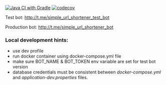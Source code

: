 [![Java CI with Gradle](https://github.com/DSusol/urlshortener/actions/workflows/gradle.yml/badge.svg?branch=repositories)](https://github.com/DSusol/urlshortener/actions/workflows/gradle.yml)
[![codecov](https://codecov.io/gh/DSusol/urlshortener/branch/repositories/graph/badge.svg?token=Y8UQ4IKSEE)](https://codecov.io/gh/DSusol/urlshortener)

Test bot:
http://t.me/simple_url_shortener_test_bot

Production bot:
http://t.me/simple_url_shortener_bot

### **Local development hints:**
- use dev profile 
- run docker container using docker-compose.yml file
- make sure BOT_NAME & BOT_TOKEN env variable are set for test bot version
- database credentials must be consistent between _docker-compose.yml_ and _application-dev.properties_ files.